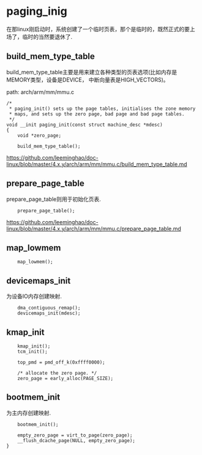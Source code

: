 paging_inig
========================================

在那linux刚启动时，系统创建了一个临时页表，那个是临时的，既然正式的要上场了，临时的当然要退休了.

build_mem_type_table
----------------------------------------

build_mem_type_table主要是用来建立各种类型的页表选项(比如内存是MEMORY类型，设备是DEVICE，
中断向量表是HIGH_VECTORS)。

path: arch/arm/mm/mmu.c
```
/*
 * paging_init() sets up the page tables, initialises the zone memory
 * maps, and sets up the zero page, bad page and bad page tables.
 */
void __init paging_init(const struct machine_desc *mdesc)
{
    void *zero_page;

    build_mem_type_table();
```

https://github.com/leeminghao/doc-linux/blob/master/4.x.y/arch/arm/mm/mmu.c/build_mem_type_table.md

prepare_page_table
----------------------------------------

prepare_page_table则用于初始化页表.

```
    prepare_page_table();
```

https://github.com/leeminghao/doc-linux/blob/master/4.x.y/arch/arm/mm/mmu.c/prepare_page_table.md

map_lowmem
----------------------------------------

```
    map_lowmem();
```

devicemaps_init
----------------------------------------

为设备IO内存创建映射.

```
    dma_contiguous_remap();
    devicemaps_init(mdesc);
```

kmap_init
----------------------------------------

```
    kmap_init();
    tcm_init();

    top_pmd = pmd_off_k(0xffff0000);

    /* allocate the zero page. */
    zero_page = early_alloc(PAGE_SIZE);
```

bootmem_init
----------------------------------------

为主内存创建映射.

```
    bootmem_init();

    empty_zero_page = virt_to_page(zero_page);
    __flush_dcache_page(NULL, empty_zero_page);
}
```
